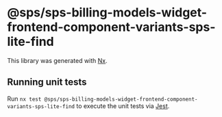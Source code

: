 # @sps/sps-billing-models-widget-frontend-component-variants-sps-lite-find

This library was generated with [Nx](https://nx.dev).

## Running unit tests

Run `nx test @sps/sps-billing-models-widget-frontend-component-variants-sps-lite-find` to execute the unit tests via [Jest](https://jestjs.io).
